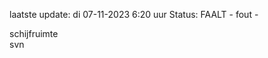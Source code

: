 laatste update: 
di 07-11-2023  6:20   uur 
Status: FAALT - fout - 
<div class="service R">schijfruimte</div><div class="service R">svn</div>